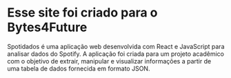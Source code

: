# Esse site foi criado para o Bytes4Future

Spotidados é uma aplicação web desenvolvida com React e JavaScript para analisar dados do Spotify. A aplicação foi criada para um projeto acadêmico com o objetivo de extrair, manipular e visualizar informações a partir de uma tabela de dados fornecida em formato JSON.
